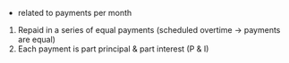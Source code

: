 - related to payments per month

1. Repaid in a series of equal payments (scheduled overtime $\rightarrow$ payments are equal)
2. Each payment is part principal & part interest (P & I)